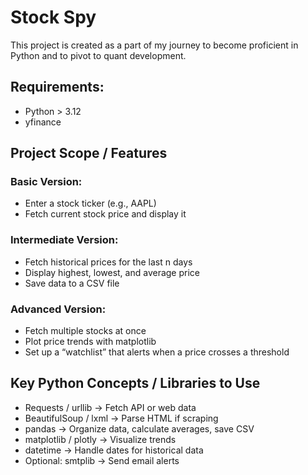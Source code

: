 # Stock Spy
This project is created as a part of my journey to become proficient in Python and to pivot to quant development.

## Requirements:
- Python > 3.12
- yfinance

## Project Scope / Features
### Basic Version:
- Enter a stock ticker (e.g., AAPL)
- Fetch current stock price and display it

### Intermediate Version:
- Fetch historical prices for the last n days
- Display highest, lowest, and average price
- Save data to a CSV file

### Advanced Version:
- Fetch multiple stocks at once
- Plot price trends with matplotlib
- Set up a “watchlist” that alerts when a price crosses a threshold

## Key Python Concepts / Libraries to Use
- Requests / urllib → Fetch API or web data
- BeautifulSoup / lxml → Parse HTML if scraping
- pandas → Organize data, calculate averages, save CSV
- matplotlib / plotly → Visualize trends
- datetime → Handle dates for historical data
- Optional: smtplib → Send email alerts
